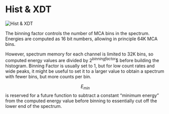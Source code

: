 <!-- MONITOR_HistXDT.md --- 
;; 
;; Description: 
;; Author: Hongyi Wu(吴鸿毅)
;; Email: wuhongyi@qq.com 
;; Created: 日 10月  7 09:05:37 2018 (+0800)
;; Last-Updated: 日 10月  7 09:05:48 2018 (+0800)
;;           By: Hongyi Wu(吴鸿毅)
;;     Update #: 1
;; URL: http://wuhongyi.cn -->

# Hist & XDT

![Hist & XDT](/img/HistXDT.png)

The binning factor controls the number of MCA bins in the spectrum. Energies are computed as 16 bit numbers, allowing in principle 64K MCA bins.

However, spectrum memory for each channel is limited to 32K bins, so computed energy values are divided by $2^{binning factor}$$ before building the histogram. Binning Factor is usually set to 1, but for low count rates and wide peaks, it might be useful to set it to a larger value to obtain a spectrum with fewer bins, but more counts per bin.

$$E_{min}$$ is reserved for a future function to subtract a constant “minimum energy” from the computed energy value before binning to essentially cut off the lower end of the spectrum.

<!-- MONITOR_HistXDT.md ends here -->
